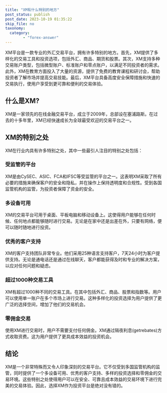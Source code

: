 ```yaml
---
title: "XM有什么特别的地方"
post_status: publish
post_date: 2023-10-19 01:35:22
skip_file: no
taxonomy:
  category:
        - "forex-answer"
---
```


XM平台是一款专业的外汇交易平台，拥有许多特别的地方。首先，XM提供了多样化的交易工具和投资选项，包括外汇、商品、期货和股票。其次，XM支持多种交易账户类型，包括微型账户、标准账户和零点账户，以满足不同投资者的需求。此外，XM在教育方面投入了大量的资源，提供了免费的教育课程和研讨会，帮助投资者了解市场并提高交易技能。最后，XM平台具备高度安全保障措施和快速的交易执行，使用户享受到更可靠和便利的交易体验。

## 什么是XM?

XM是一家领先的在线金融交易平台，成立于2009年，总部设在塞浦路斯。在过去的十多年里，XM已经快速成长为全球最受欢迎的交易平台之一。

## XM的特别之处

XM在行业内具有许多特别之处，其中一些最引人注目的特别之处包括：

### 受监管的平台

XM是由CySEC、ASIC、FCA和IFSC等受监管的平台之一。这表明XM采取了所有必要的措施来确保客户的安全和隐私，并在操作上保持透明度和合规性。受到各国监管机构的监管，为投资者保障了资金的安全。

### 多设备可用

XM的交易平台可用于桌面、平板电脑和移动设备上。这使得用户能够在任何时候、任何地点都能够随时进行交易。无论是在家中还是出差在外，只要有网络，便可以随时随地进行投资。

### 优秀的客户支持

XM的客户支持团队非常专业。他们采用25种语言支持客户，7天24小时为客户提供支持。无论是通电话还是通过在线聊天，客户都能获得及时和专业的解决方案，以应对任何问题和疑虑。

### 超过1000种交易工具

XM有超过1000种不同的交易工具。在其中包括外汇、商品、股票和指数等。用户可以使用单一账户在多个市场上进行交易。这种多样化的投资选择为用户提供了更广泛的选择空间，增加了他们的交易机会。

### 零佣金交易

使用XM进行交易时，用户不需要支付任何佣金。XM通过隔夜利息(getrebates)方式收取资费。这为用户提供了更具成本效益的投资机会。

## 结论

XM是一个非常特殊而又令人印象深刻的交易平台。它不仅受到多国监管机构的监管，同时提供了一个多设备可用、优秀的客户支持、多样的投资选择和零佣金的交易环境。这些特别之处使得用户可以在安全、可靠且成本效益的交易环境下进行完美的交易体验。因此，选择XM作为投资平台是绝对没有错的。 
